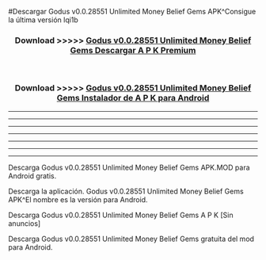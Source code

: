#Descargar Godus v0.0.28551 Unlimited Money Belief Gems  APK^Consigue la última versión lqi1b



<div align="center">
<h3>Download >>>>> <a href="https://es-sites.web.app/?es= Godus v0.0.28551 Unlimited Money Belief Gems ">Godus v0.0.28551 Unlimited Money Belief Gems  Descargar A P K Premium</a></h3><br>

<h3>Download >>>>> <a href="https://es-sites.web.app/?es= Godus v0.0.28551 Unlimited Money Belief Gems ">Godus v0.0.28551 Unlimited Money Belief Gems  Instalador de A P K para Android</a></h3>
</div>


----------------------------------------------------------

----------------------------------------------------------

----------------------------------------------------------

----------------------------------------------------------

----------------------------------------------------------

----------------------------------------------------------

----------------------------------------------------------

Descarga Godus v0.0.28551 Unlimited Money Belief Gems  APK.MOD para Android gratis.

Descarga la aplicación. Godus v0.0.28551 Unlimited Money Belief Gems  APK^El nombre es la versión para Android.

Descarga Godus v0.0.28551 Unlimited Money Belief Gems  A P K [Sin anuncios]

Descarga Godus v0.0.28551 Unlimited Money Belief Gems  gratuita del mod para Android.


